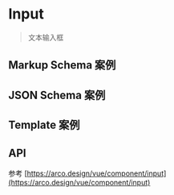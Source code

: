 # Input

> 文本输入框

## Markup Schema 案例

<dumi-previewer demoPath="guide/input/markup-schema" />

## JSON Schema 案例

<dumi-previewer demoPath="guide/input/json-schema" />

## Template 案例

<dumi-previewer demoPath="guide/input/template" />

## API

参考 [https://arco.design/vue/component/input](https://arco.design/vue/component/input)
